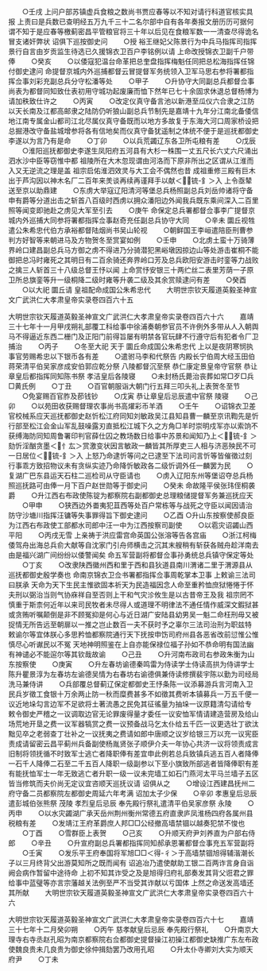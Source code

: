 <!-- { "loadSidebar": true } -->
　　○壬戌  上问户部苏镇虚兵食粮之数尚书贾应春等以不知对请行科道官核实具报  上责曰是兵数已查明经五万九千三十二名尔部中自有各年奏报文册历历可据何谓不知于是应春等檄蓟密昌平管粮官将三十年以后见在食粮军数一一清查尽得诡名冒支诸奸弊状  诏俱下巡按御史问
　　○授  裕王继妃父陈景行为中兵马指挥司指挥景行自言由岁贡监生待选已久援锦衣卫百户李铭例以请  上命改授锦衣卫副千户带俸
　　○癸亥
　　○以倭寇犯温台命革把总奎盘指挥梅魁任同把总松海指挥任锦付御史逮问  命提督京城内外巡捕都督云冒提督军务统领入卫军马思右参将署都指挥佥事刘彩充副总兵分守松潘等处
　　○甲子
　　○升协守大同副总兵都督佥事尚表为都督同知致仕表初用守城功起废廉而恤下然年已七十余固求休退总督杨博为请加秩致仕许之
　　○丙寅
　　○改定仪真守备言池以新港至瓜仪六合隶之江防以天长南及江都高邮隶之陆防仍听狼山副总兵节制先是嘉靖十九年分江南北备倭信地江南专属金山都司江北尽属仪真守备既而以地方多故复于东海大河口周家桥设把总掘港改守备盐城增参将各有信地矣而仪真守备犹遥制之体统不便于是巡抚都御史李遂以为言乃有是命
　　○丁卯
　　○以兵荒蠲辽东各卫所屯粮有差
　　○戊辰
　　○淮阳巡抚都御史李遂生凤阳府五河县有大杉一株围一丈五尺长六丈六尺涌出泗水沙中臣等窃惟中都  祖陵所在大木忽现谓由河洛而下原非所出之区谓从江淮而入又无逆流之理是盖  祖宗启佑淮泗效灵与大工会不偶然也昔  成祖重修三殿有巨木出于芦沟因以神木名厂二百年来羙谈再续再谨拜手以献＜锍-釒＞入  上令亟辇送至京以助鼎建
　　○东虏大举寇辽阳清河等堡总兵杨照副总兵刘岳帅诸将守备申有爵等分道出击之斩首八百级时西虏以拥众潘阳边外闻我兵既东乘间深入二百里照等闻变即驰赴之虏见大军至引去
　　○庚午  命保定总兵署都督佥事李广提督京城内外巡捕大同参将署都指挥佥事赵奇充任副总兵协守大同
　　○辛未  圜丘视牲遣公朱希忠代伯方承裕都督陆烟尚书吴山轮视
　　○朝鲜国王李峘遣陪臣刑曹参判方好智等来朝进马及方物贺冬至赏宴如例
　　○壬申
　　○北虏土蛮十万骑薄界岭口建昌副总兵马方御之虏不得进乃分骑潜犯黑峪墩因掠边山等处游击崔桐不能御把总冯时雍死之其明日有二百余骑还奔界岭口芳及总兵欧阳安游击时銮等力战败之擒三人斩首三十八级总督王忬以闻  上命赏忬安银三十两纻丝二表里芳荫一子原卫所总旗銮等升一级桐降二级时雍等升袭二级及其余赏赎逮问有差
　　○癸酉
　　○以大祀  圜丘请  皇祖配命成国公朱希忠代
　　大明世宗钦天履道英毅圣神宣文广武洪仁大孝肃皇帝实录卷四百六十五
　　


大明世宗钦天履道英毅圣神宣文广武洪仁大孝肃皇帝实录卷四百六十六
　　嘉靖三十七年十一月甲戌朔礼部覆工科给事中徐浦奏朝参官员不许例外多带从人入朝舆马不得逼近东西二栅门及正阳门前得旨屡有明禁各官玩肆不行遵守后有犯者令厂卫捕治
　　○丙子
　　○冬至大祀  天于  圜丘命成国公朱希忠代  上以是夜阴寒悯执事官劳赐希忠以下银币各有差
　　○遣驸马李和代祭告  内殿长宁伯周大经玉田伯蒋荣清平伯吴家彦成安伯郭应乾分祭  八陵都督沉至祭  恭仁康定景皇帝守官祭  恭让章皇后都指挥同知陈书祭  孝洁皇后各陵寝
　　○未封杨氏薨治丧葬如常□歹□兵□黄氏例
　　○丁丑
　　○百官朝服诣大朝门行五拜三叩头礼上表贺冬至节
　　○免宴赐百官胙及莭钱钞
　　○戊寅  恭让章皇后忌辰遣中官祭  陵寝
　　○己卯
　　○以苑田收获赐督理农事尚书高燿彩币羊酒
　　○壬午
　　○诏锦衣卫差官校械系应天巡抚都御史赵忻松江府同知刘敏政吴江县知县曹一麟至京讯鞫先是忻行部至松江会金山军乱鼓噪露刃直抵松江城下久之方角□羊时崇明戍军亦以索饷不获缚海防同知周鲁署印判官薛仕囚之教场数日给事中苏景和闻知乃上＜锍-釒＞劾忻淫酗贪墨＜忄厷＞赏激变状因言敏政一麟皆其所厚吏三人相与济恶殃民不可一日居位＜锍-釒＞入  上怒乃命逮忻等问之已逮至下法司问言忻等皆催徵过刻行事乖方致招物议未有贪纵实迹乃命降忻敏政各二级忻调外任一麟罢为民
　　○复湖广巴东县运天石柱二巡检司从守臣请也
　　○虏入辽阳东州等堡诏夺总兵杨照巡抚路可由俸一月下百户赵世勋等于御史问
　　○癸未  命故隆平侯张玮侄桐袭爵
　　○升江西右布政使陈锭为都察院右副都御史总理粮储提督军务兼巡抚应天
　　○甲申
　　○狭西边外畨夷犯苴西等处百户常栋等与战死之守臣以闻因请治防守沙塘川指挥汪镛等失事罪得旨下御史逮问
　　○乙酉
○升山东按察使郝良臣为江西右布政使工部都水司郎中汪一中为江西按察司副使
　　○以雹灾诏蠲山西平阳
　　○丙戌无雪  上亲祷于洪应雷宫命英国公张溶等告各宫庙
　　○浙江柯梅倭驾舟出海总兵俞大献等自沈家门引舟师横击之沉其末艘稍有斩获各贼舟趁洋南去由是福兴湖广间纷纷以倭警闻矣  命五军营副将都督佥事孙勇统总兵镇守保定等处
　　○丁亥
　　○改隶陕西徽州西和里于西和县狄道县南川渭诸二里于渭源县从巡抚都御史殷学奏也  命南京锦衣卫佥书署都指挥佥事周乾掌本卫事  上敕谕三法司曰朕承  天命为天下生民主惟欲固本祈天为民造福因念人命至重矜恤庶狱惓惓于怀夫刑以弼治当则气协庥祥自至否则上干和气灾沴攸生是以古昔帝王及我  祖宗罔不慎重于斯柰何近年以来司民牧者未尽得人或道理不明律法不通任情作威深文鍜狱甚或贪贿听嘱颠倒是非不顾冤抑是何心与近日湖广安陆县幼男吴一魁二命枉刑毋又被捉情无所告远至朝扉以一推之岂止数百一夫不获时予之辜尔三法司治刑为职兹特  敕谕尔等宜体朕心多思矜恤都察院通行天下抚按申饬司府州县各恶省改前愆惟公惟慎尽心听谳民以不冤  天地神明照鉴在上自亦能保禄位福子孙如不恭命明有国法幽有神谴必不能逭尔等其钦哉故谕
　　○己丑
　　○升河南布政司右参政朱衡为山东按察使
　　○庚寅
　　○升左春坊谕德秦鸣雷为侍读学士侍读高拱为侍讲学士陈升瞿景淳为左春坊左谕德吴情为右春坊右谕德俱兼侍读修撰裴宇陈以勤为司经局洗马兼侍讲
　　○兵部覆总督蓟辽保定都御史王忬条陈一议添募游兵言河南入卫民兵岁徵工食银十万余两止防一秋而糜费甚多不如徵其费听本镇募兵一万五千便一议近地垛勾言边军不足欲将土著流愚之民免其征徭量为抽垛一议原籍清勾请给专  敕令御史严稽之一议调取边官无论罪废得量才委任一议安恤军情请建造营房及给山场荒地开垦之费一议军器犒赏之费一议预备战马乞太仆给五千匹一议更选壮丁欲汰黜见卒之老弱查丁壮补之一议抚夷之费请如郎中唐顺之议岁给银三万以充一议宪臣责成请留密云昌平蓟州兵备副使杨胤贤张子顺伊介夫一年协心共济一议将领责成言旧制将领抚循不时致军士逃亡者降职俸有差宜申此例若总兵致镇兵逃五百人者降俸一石千人降俸二石至二千五百人降职一级副参以下至小旗致所部逃者皆降俸职有差有能抚恤军士一年无致逃亡者升职一级一议未完墙工如石门燕河太平马兰墙子五区皆当修筑而夫价尚无定议宜咨顺天巡抚议请  诏俱从之
　　○增设江西建昌抚州二府守备二员都察院左都御史周延六年考满  诏加太子少保
　　○辛卯  孝惠皇后忌辰遣彭城伯张熊祭  茂陵  孝烈皇后忌辰  奉先殿行祭礼遣清平伯吴家彦祭  永陵
　　○丙申
　　○以水灾蠲湖广承天岳州荆州衡州常德五府直隶庐凤淮杨四府各属州县税粮有差
　　○发靖江王府革爵庶人邦□□公经撤高墙禁锢以越奏犯禁不悛也
　　○丁酉
　　○雪群臣上表贺
　　○己亥
　　○升顺天府尹刘养直为户部右侍郎
　　○辛丑
　　○升宣府副总兵署都指挥同知郝承恩署都督佥事充五军营副将
　　○壬寅
　　○发乐平王府奉国将军旭□□＜得-彳＞于高墙禁锢旭得辅湝潮长子以三月终背父出游莫知所之既而闻有  诏追冶乃遣使献助工银二百两诈言身自诣阙会病作暂留中途待命  上初不知其诈受之及是旭得归府礼部奏发其背父诳君之罪给事中蓝璧等亦言宗藩越关法例至严不当受其诈献以亏国体  上然之命送发高墙还其所献
　　大明世宗钦天履道英毅圣神宣文广武洪仁大孝肃皇帝实录卷四百六十六
　　



大明世宗钦天履道英毅圣神宣文广武洪仁大孝肃皇帝实录卷四百六十七
　　嘉靖三十七年十二月癸卯朔
　　○丙午  慈孝献皇后忌辰  奉先殿行祭礼
　　○升南京大理寺右寺丞赵孔昭为南京都察院右佥都御史提督操江初操江都御史缺推广东左布政使魏良贵未几良贵为御史徐仲揖劾罢乃改用孔昭
　　○升太仆寺卿刘大实为顺天府尹
　　○丁未
